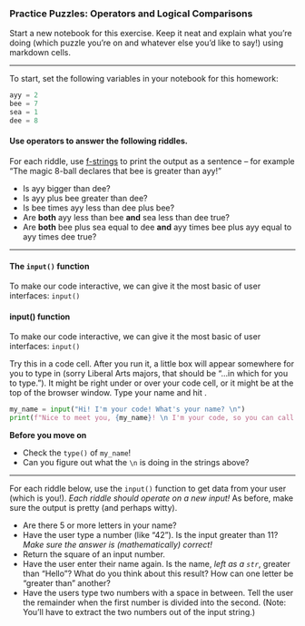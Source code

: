 ### Practice Puzzles: Operators and Logical Comparisons

Start a new notebook for this exercise. Keep it neat and explain what you’re doing (which puzzle you’re on and whatever else you’d like to say!) using markdown cells.

---

To start, set the following variables in your notebook for this homework:

```python
ayy = 2
bee = 7
sea = 1
dee = 8
```
#### Use operators to answer the following riddles. 

For each riddle, use [f-strings](https://docs.python.org/3/tutorial/inputoutput.html) to print the output as a sentence – for example “The magic 8-ball declares that bee is greater than ayy!”

* Is ayy bigger than dee?
* Is ayy plus bee greater than dee?
* Is bee times ayy less than dee plus bee?
* Are **both** ayy less than bee **and** sea less than dee true?
* Are **both** bee plus sea equal to dee **and** ayy times bee plus ayy equal to ayy times dee true?

---

#### The `input()` function

To make our code interactive, we can give it the most basic of user interfaces: `input()`

#### input() function

To make our code interactive, we can give it the most basic of user interfaces: `input()`

Try this in a code cell. After you run it, a little box will appear somewhere for you to type in (sorry Liberal Arts majors, that should be “…in which for you to type.”). It might be right under or over your code cell, or it might be at the top of the browser window. Type your name and hit <return>.

```python
my_name = input("Hi! I'm your code! What's your name? \n")
print(f"Nice to meet you, {my_name}! \n I'm your code, so you can call my anything...")
```

**Before you move on**

- Check the `type()` of `my_name`!
- Can you figure out what the `\n` is doing in the strings above?

---

For each riddle below, use the `input()` function to get data from your user (which is you!). *Each riddle should operate on a new input!* As before, make sure the output is pretty (and perhaps witty).

* Are there 5 or more letters in your name?
* Have the user type a number (like “42”). Is the input greater than 11? *Make sure the answer is (mathematically) correct!*
* Return the square of an input number.
* Have the user enter their name again. Is the name, *left as a `str`*, greater than “Hello”? What do you think about this result? How can one letter be “greater than” another?
* Have the users type two numbers with a space in between. Tell the user the remainder when the first number is divided into the second. (Note: You’ll have to extract the two numbers out of the input string.)